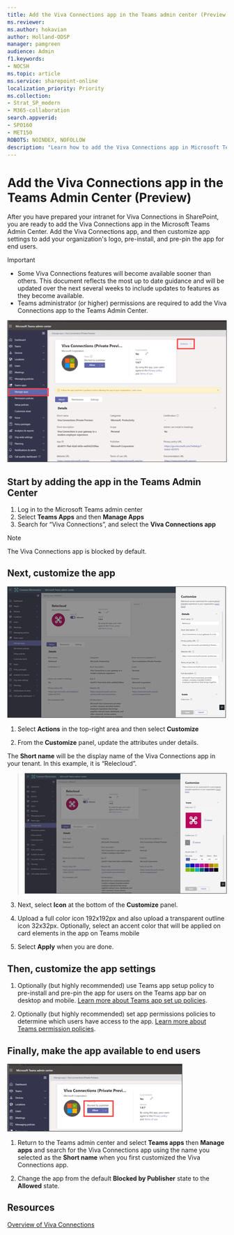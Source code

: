 ```yaml
---
title: Add the Viva Connections app in the Teams admin center (Preview)
ms.reviewer: 
ms.author: hokavian
author: Holland-ODSP
manager: pamgreen
audience: Admin
f1.keywords:
- NOCSH
ms.topic: article
ms.service: sharepoint-online
localization_priority: Priority
ms.collection:  
- Strat_SP_modern
- M365-collaboration
search.appverid:
- SPO160
- MET150
ROBOTS: NOINDEX, NOFOLLOW
description: "Learn how to add the Viva Connections app in Microsoft Teams"
---
```


# Add the Viva Connections app in the Teams Admin Center (Preview)

After you have prepared your intranet for Viva Connections in SharePoint, you are ready to add the Viva Connections app in the Microsoft Teams Admin Center. Add the Viva Connections app, and then customize app settings to add your organization's logo, pre-install, and pre-pin the app for end users. 

> [!IMPORTANT]
> - Some Viva Connections features will become available sooner than others. This document reflects the most up to date guidance and will be updated over the next several weeks to include updates to features as they become available. 
> - Teams administrator (or higher) permissions are required to add the Viva Connections app to the Teams Admin Center.


![Image of Viva Connections app in the Teams admin center](media/viva-teams-add-app.png)


## Start by adding the app in the Teams Admin Center

1.	Log in to the Microsoft Teams admin center
2.	Select **Teams Apps** and then **Manage Apps**
3.	Search for “Viva Connections”, and select the **Viva Connections app**

> [!NOTE]
> The Viva Connections app is blocked by default.


## Next, customize the app

![Image of the app customization panel](media/viva-app-customize.png)

1. Select **Actions** in the top-right area and then select **Customize**

2. From the **Customize** panel, update the attributes under details. 

The **Short name** will be the display name of the Viva Connections app in your tenant.  In this example, it is “Relecloud”. 

> ![Image of the app customization panel for the app logo](media/viva-app-customize-logo.png)

3. Next, select **Icon** at the bottom of the **Customize** panel.

4.  Upload a full color icon 192x192px and also upload a transparent outline icon 32x32px. Optionally, select an accent color that will be applied on card elements in the app on Teams mobile
 
5. Select **Apply** when you are done.



## Then, customize the app settings

1. Optionally (but highly recommended) use Teams app setup policy to pre-install and pre-pin the app for users on the Teams app bar on desktop and mobile. [Learn more about Teams app set up policies](/MicrosoftTeams/teams-app-setup-policies).

2. Optionally (but highly recommended) set app permissions policies to determine which users have access to the app. [Learn more about Teams permission policies](/microsoftteams/teams-app-permission-policies).


## Finally, make the app available to end users

![Image of the app panel](media/viva-allow-app.png)

1. Return to the Teams admin center and select **Teams apps** then **Manage apps** and search for the Viva Connections app using the name you selected as the **Short name** when you first customized the Viva Connections app.

2. Change the app from the default **Blocked by Publisher** state to the **Allowed** state.




## Resources

[Overview of Viva Connections](/viva-connections-overview)
<br>


























